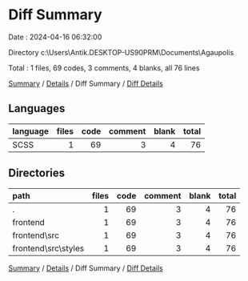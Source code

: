 # Diff Summary

Date : 2024-04-16 06:32:00

Directory c:\\Users\\Antik.DESKTOP-US90PRM\\Documents\\Agaupolis

Total : 1 files,  69 codes, 3 comments, 4 blanks, all 76 lines

[Summary](results.md) / [Details](details.md) / Diff Summary / [Diff Details](diff-details.md)

## Languages
| language | files | code | comment | blank | total |
| :--- | ---: | ---: | ---: | ---: | ---: |
| SCSS | 1 | 69 | 3 | 4 | 76 |

## Directories
| path | files | code | comment | blank | total |
| :--- | ---: | ---: | ---: | ---: | ---: |
| . | 1 | 69 | 3 | 4 | 76 |
| frontend | 1 | 69 | 3 | 4 | 76 |
| frontend\\src | 1 | 69 | 3 | 4 | 76 |
| frontend\\src\\styles | 1 | 69 | 3 | 4 | 76 |

[Summary](results.md) / [Details](details.md) / Diff Summary / [Diff Details](diff-details.md)